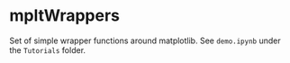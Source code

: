 # mpltWrappers

Set of simple wrapper functions around matplotlib. See `demo.ipynb` under the `Tutorials` folder.
